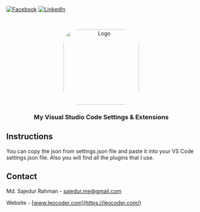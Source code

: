 [![Facebook][facebook-shield]][facebook-url]
[![LinkedIn][linkedin-shield]][linkedin-url]

<!-- PROJECT LOGO -->
<br />
<p align="center">
    <img style="width: 200px;
    border-radius: 40px;" src="https://scontent.fdac142-1.fna.fbcdn.net/v/t39.30808-6/448884243_411375938571661_7542137506464591468_n.jpg?_nc_cat=109&ccb=1-7&_nc_sid=6ee11a&_nc_eui2=AeHLzknKMwRstQn8dmuuHoSRXDaMSkkvU8dcNoxKSS9Tx9qdZptL0tSa-Gx2SklqK-FA_UVW2Baso80hKc5jBWdz&_nc_ohc=bbQSGTX0wVgQ7kNvgFlhDv_&_nc_ht=scontent.fdac142-1.fna&oh=00_AYB2jdJ_THCQovDm5hYMMz6USIF5e_aAkIfvOMZ07ZM3nA&oe=6682FDEC" alt="Logo">
  </a>

  <h3 align="center">My Visual Studio Code Settings & Extensions</h3>

<!-- Insructions -->

## Instructions

You can copy the json from settings.json file and paste it into your VS Code settings.json file. Also you will find all the plugins that I use.

<!-- CONTACT -->

## Contact

Md. Sajedur Rahman - [sajedur.me@gmail.com](mailto:sajedur.me@gmail.com)

Website - [www.leocoder.com](https://leocoder.com/)

<!-- MARKDOWN LINKS & IMAGES -->

[facebook-shield]: https://img.shields.io/badge/-Facebook-black.svg?style=flat-square&logo=facebook&color=555&logoColor=white
[facebook-url]: https://www.facebook.com/profile.php?id=100090977744360
[linkedin-shield]: https://img.shields.io/badge/-LinkedIn-black.svg?style=flat-square&logo=linkedin&colorB=555
[linkedin-url]: https://www.linkedin.com/in/sajedur-me/
